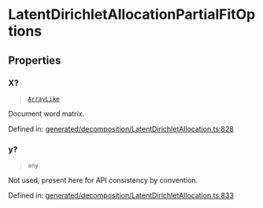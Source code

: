 # LatentDirichletAllocationPartialFitOptions

## Properties

### X?

> [`ArrayLike`](../types/ArrayLike.md)

Document word matrix.

Defined in:  [generated/decomposition/LatentDirichletAllocation.ts:828](https://github.com/transitive-bullshit/scikit-learn-ts/blob/b59c1ff/packages/sklearn/src/generated/decomposition/LatentDirichletAllocation.ts#L828)

### y?

> `any`

Not used, present here for API consistency by convention.

Defined in:  [generated/decomposition/LatentDirichletAllocation.ts:833](https://github.com/transitive-bullshit/scikit-learn-ts/blob/b59c1ff/packages/sklearn/src/generated/decomposition/LatentDirichletAllocation.ts#L833)
